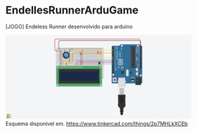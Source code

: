 # EndellesRunnerArduGame
[JOGO] Endeless Runner desenvolvido para arduino


![Screenshot](image.png)
Esquema disponível em. https://www.tinkercad.com/things/2p7MHLkXCEb